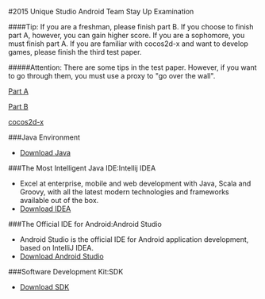 #2015 Unique Studio Android Team Stay Up Examination

####Tip: If you are a freshman, please finish part B. If you choose to finish part A, however, you can gain higher score. If you are a sophomore, you must finish part A. If you are familiar with cocos2d-x and want to develop games, please finish the third test paper.

#####Attention: There are some tips in the test paper. However, if you want to go through them, you must use a proxy to "go over the wall".

[Part A](https://github.com/SingleCycleKing/UniqueStudio/blob/master/sophomore.md)

[Part B](https://github.com/SingleCycleKing/UniqueStudio/blob/master/freshman.md)

[cocos2d-x](https://github.com/SingleCycleKing/UniqueStudio/blob/master/cocos2d.md)

###Java Environment
- [Download Java](http://www.oracle.com/technetwork/java/javase/downloads/index.html)

###The Most Intelligent Java IDE:Intellij IDEA
- Excel at enterprise, mobile and web development with Java, Scala and Groovy, with all the latest modern technologies and frameworks available out of the box.
- [Download IDEA](https://www.jetbrains.com/idea/download/)

###The Official IDE for Android:Android Studio
- Android Studio is the official IDE for Android application development, based on IntelliJ IDEA.
- [Download Android Studio](http://developer.android.com/sdk/index.html)

###Software Development Kit:SDK
- [Download SDK](http://developer.android.com/sdk/index.html#top)
